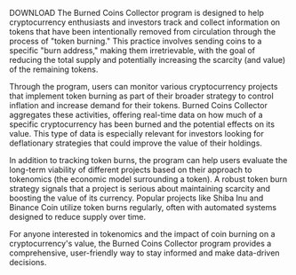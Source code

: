DOWNLOAD
The Burned Coins Collector program is designed to help cryptocurrency enthusiasts and investors track and collect information on tokens that have been intentionally removed from circulation through the process of "token burning." This practice involves sending coins to a specific "burn address," making them irretrievable, with the goal of reducing the total supply and potentially increasing the scarcity (and value) of the remaining tokens.

Through the program, users can monitor various cryptocurrency projects that implement token burning as part of their broader strategy to control inflation and increase demand for their tokens. Burned Coins Collector aggregates these activities, offering real-time data on how much of a specific cryptocurrency has been burned and the potential effects on its value. This type of data is especially relevant for investors looking for deflationary strategies that could improve the value of their holdings.

In addition to tracking token burns, the program can help users evaluate the long-term viability of different projects based on their approach to tokenomics (the economic model surrounding a token). A robust token burn strategy signals that a project is serious about maintaining scarcity and boosting the value of its currency. Popular projects like Shiba Inu and Binance Coin utilize token burns regularly, often with automated systems designed to reduce supply over time.

For anyone interested in tokenomics and the impact of coin burning on a cryptocurrency's value, the Burned Coins Collector program provides a comprehensive, user-friendly way to stay informed and make data-driven decisions.
